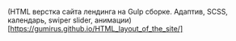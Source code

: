 (HTML верстка сайта лендинга на Gulp сборке. Адаптив, SCSS, календарь, swiper slider, анимации)[https://gumirus.github.io/HTML_layout_of_the_site/]
